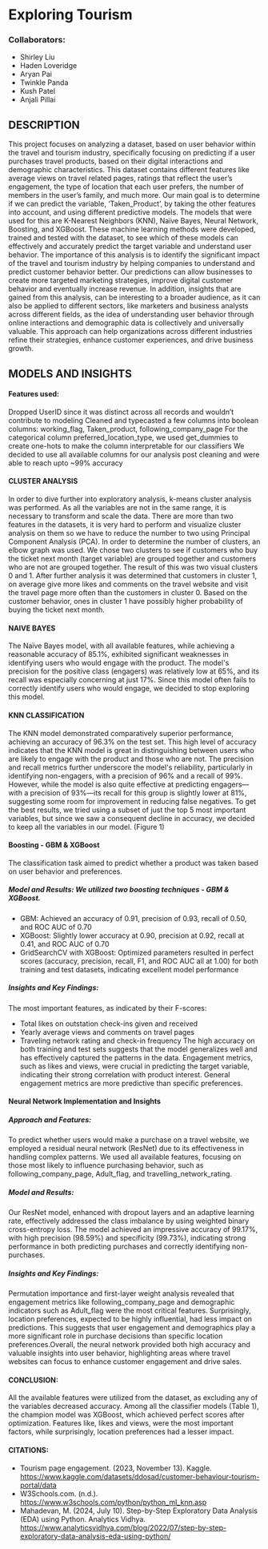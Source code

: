 # Exploring Tourism

### Collaborators: 
- Shirley Liu
- Haden Loveridge
- Aryan Pai
- Twinkle Panda
- Kush Patel
- Anjali Pillai

## DESCRIPTION
This project focuses on analyzing a dataset, based on user behavior within the travel and tourism industry, specifically focusing on predicting if a user purchases travel products, based on their digital interactions and demographic characteristics. This dataset contains different features like average views on travel related pages, ratings that reflect the user’s engagement, the type of location that each user prefers, the number of members in the user’s family, and much more. Our main goal is to determine if we can predict the variable, ‘Taken_Product’, by taking the other features into account, and using different predictive models. The models that were used for this are K-Nearest Neighbors (KNN), Naïve Bayes, Neural Network, Boosting, and XGBoost. These machine learning methods were developed, trained and tested with the dataset, to see which of these models can effectively and accurately predict the target variable and understand user behavior.
     	The importance of this analysis is to identify the significant impact of the travel and tourism industry by helping companies to understand and predict customer behavior better. Our predictions can allow businesses to create more targeted marketing strategies, improve digital customer behavior and eventually increase revenue. In addition, insights that are gained from this analysis, can be interesting to a broader audience, as it can also be applied to different sectors, like marketers and business analysts across different fields, as the idea of understanding user behavior through online interactions and demographic data is collectively and universally valuable. This approach can help organizations across different industries refine their strategies, enhance customer experiences, and drive business growth.

## MODELS AND INSIGHTS
#### Features used:
Dropped UserID since it was distinct across all records and wouldn’t contribute to modeling
Cleaned and typecasted a few columns into boolean columns: working_flag, Taken_product, following_company_page
For the categorical column preferred_location_type, we used get_dummies to create one-hots to make the column interpretable for our classifiers
We decided to use all available columns for our analysis post cleaning and were able to reach upto ~99% accuracy

#### CLUSTER ANALYSIS
In order to dive further into exploratory analysis, k-means cluster analysis was performed. As all the variables are not in the same range, it is necessary to transform and scale the data. There are more than two features in the datasets, it is very hard to perform and visualize cluster analysis on them so we have to reduce the number to two using Principal Component Analysis (PCA). 
In order to determine the number of clusters, an elbow graph was used. We chose two clusters to see if customers who buy the ticket next month (target variable) are grouped together and customers who are not are grouped together. The result of this was two visual clusters 0 and 1. After further analysis it was determined that customers in cluster 1, on average give more likes and comments on the travel website and visit the travel page more often than the customers in cluster 0. Based on the customer behavior, ones in cluster 1 have possibly higher probability of buying the ticket next month.

#### NAIVE BAYES
The Naïve Bayes model, with all available features, while achieving a reasonable accuracy of 85.1%, exhibited significant weaknesses in identifying users who would engage with the product. The model's precision for the positive class (engagers) was relatively low at 65%, and its recall was especially concerning at just 17%. Since this model often fails to correctly identify users who would engage, we decided to stop exploring this model.

#### KNN CLASSIFICATION
The KNN model demonstrated comparatively superior performance, achieving an accuracy of 96.3% on the test set. This high level of accuracy indicates that the KNN model is great in distinguishing between users who are likely to engage with the product and those who are not. The precision and recall metrics further underscore the model's reliability, particularly in identifying non-engagers, with a precision of 96% and a recall of 99%. However, while the model is also quite effective at predicting engagers—with a precision of 93%—its recall for this group is slightly lower at 81%, suggesting some room for improvement in reducing false negatives. To get the best results, we tried using a subset of just the top 5 most important variables, but since we saw a consequent decline in accuracy, we decided to keep all the variables in our model. (Figure 1)

#### Boosting - GBM & XGBoost
The classification task aimed to predict whether a product was taken based on user behavior and preferences. 
##### Model and Results: We utilized two boosting techniques - GBM & XGBoost.
- GBM: Achieved an accuracy of 0.91, precision of 0.93, recall of 0.50, and ROC AUC of 0.70
- XGBoost: Slightly lower accuracy at 0.90, precision at 0.92, recall at 0.41, and ROC AUC of 0.70
- GridSearchCV with XGBoost: Optimized parameters resulted in perfect scores (accuracy, precision, recall, F1, and ROC AUC all at 1.00) for both training and test datasets, indicating excellent model performance
##### Insights and Key Findings:
The most important features, as indicated by their F-scores:
- Total likes on outstation check-ins given and received
- Yearly average views and comments on travel pages
- Traveling network rating and check-in frequency
The high accuracy on both training and test sets suggests that the model generalizes well and has effectively captured the patterns in the data. Engagement metrics, such as likes and views, were crucial in predicting the target variable, indicating their strong correlation with product interest. General engagement metrics are more predictive than specific preferences.

#### Neural Network Implementation and Insights
##### Approach and Features: 
To predict whether users would make a purchase on a travel website, we employed a residual neural network (ResNet) due to its effectiveness in handling complex patterns. We used all available features, focusing on those most likely to influence purchasing behavior, such as following_company_page, Adult_flag, and travelling_network_rating.
##### Model and Results: 
Our ResNet model, enhanced with dropout layers and an adaptive learning rate, effectively addressed the class imbalance by using weighted binary cross-entropy loss. The model achieved an impressive accuracy of 99.17%, with high precision (98.59%) and specificity (99.73%), indicating strong performance in both predicting purchases and correctly identifying non-purchases.
##### Insights and Key Findings: 
Permutation importance and first-layer weight analysis revealed that engagement metrics like following_company_page and demographic indicators such as Adult_flag were the most critical features. Surprisingly, location preferences, expected to be highly influential, had less impact on predictions. This suggests that user engagement and demographics play a more significant role in purchase decisions than specific location preferences.Overall, the neural network provided both high accuracy and valuable insights into user behavior, highlighting areas where travel websites can focus to enhance customer engagement and drive sales.

#### CONCLUSION:
All the available features were utilized from the dataset, as excluding any of the variables decreased accuracy. Among all the classifier models (Table 1), the champion model was XGBoost, which achieved perfect scores after optimization. Features like, likes and views, were the most important factors, while surprisingly, location preferences had a lesser impact.


#### CITATIONS: 
- Tourism page engagement. (2023, November 13). Kaggle. https://www.kaggle.com/datasets/ddosad/customer-behaviour-tourism-portal/data
- W3Schools.com. (n.d.).  https://www.w3schools.com/python/python_ml_knn.asp
- Mahadevan, M. (2024, July 10). Step-by-Step Exploratory Data Analysis (EDA) using Python. Analytics Vidhya. https://www.analyticsvidhya.com/blog/2022/07/step-by-step-exploratory-data-analysis-eda-using-python/





